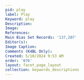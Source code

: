 ```yaml
---
pid: play
label: Play
Keyword: play
Description: 
Image: 
References: 
Main Bias Set Records: '137,207'
Editor(s): 
Image Caption: 
Comments (K4BL Only): 
Created: 5/10/2024 9:53 AM
order: '076'
layout: facet_page_layout
collection: keywords_descriptions
---
```

